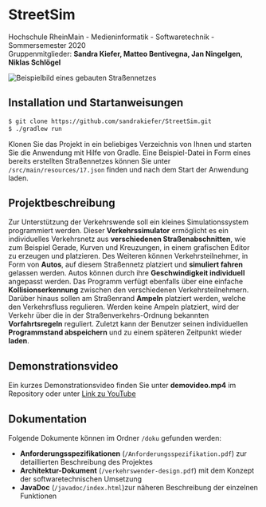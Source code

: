 # StreetSim
Hochschule RheinMain - Medieninformatik - Softwaretechnik - Sommersemester 2020 <br>
Gruppenmitglieder: **Sandra Kiefer, Matteo Bentivegna, Jan Ningelgen, Niklas Schlögel**

![Beispielbild eines gebauten Straßennetzes](src/main/resources/assets/readme/beispiel.png)

## Installation und Startanweisungen
```sh
$ git clone https://github.com/sandrakiefer/StreetSim.git
$ ./gradlew run
```
Klonen Sie das Projekt in ein beliebiges Verzeichnis von Ihnen und starten Sie die Anwendung mit Hilfe von Gradle.
Eine Beispiel-Datei in Form eines bereits erstellten Straßennetzes können Sie unter `/src/main/resources/17.json` finden und nach dem Start der Anwendung laden.

## Projektbeschreibung
Zur Unterstützung der Verkehrswende soll ein kleines Simulationssystem programmiert werden. Dieser **Verkehrssimulator** ermöglicht es ein individuelles Verkehrsnetz aus **verschiedenen Straßenabschnitten**, wie zum Beispiel Gerade, Kurven und Kreuzungen, in einem grafischen Editor zu erzeugen und platzieren. Des Weiteren können Verkehrsteilnehmer, in Form von **Autos**, auf diesem Straßennetz platziert und **simuliert fahren** gelassen werden. Autos können durch ihre **Geschwindigkeit individuell** angepasst werden. Das Programm verfügt ebenfalls über eine einfache **Kollisionserkennung** zwischen den verschiedenen Verkehrsteilnehmern. Darüber hinaus sollen am Straßenrand **Ampeln** platziert werden, welche den Verkehrsfluss regulieren. Werden keine Ampeln platziert, wird der Verkehr über die in der Straßenverkehrs-Ordnung bekannten **Vorfahrtsregeln** reguliert. Zuletzt kann der Benutzer seinen individuellen **Programmstand abspeichern** und zu einem späteren Zeitpunkt wieder **laden**.

## Demonstrationsvideo
Ein kurzes Demonstrationsvideo finden Sie unter **demovideo.mp4** im Repository oder unter [Link zu YouTube](https://youtu.be/v1CCJ05Lk2s)

## Dokumentation
Folgende Dokumente können im Ordner `/doku` gefunden werden:
 - **Anforderungsspezifikationen** (`/Anforderungsspezifikation.pdf`) zur detaillierten Beschreibung des Projektes
 - **Architektur-Dokument** (`/verkehrswender-design.pdf`) mit dem Konzept der softwaretechnischen Umsetzung
 - **JavaDoc** (`/javadoc/index.html`)zur näheren Beschreibung der einzelnen Funktionen
